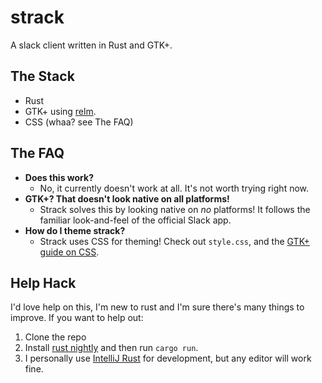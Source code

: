 # strack

A slack client written in Rust and GTK+.

## The Stack

- Rust
- GTK+ using [relm](https://github.com/antoyo/relm).
- CSS (whaa? see The FAQ)

## The FAQ

- **Does this work?**
  - No, it currently doesn't work at all. It's not worth trying right now.
- **GTK+? That doesn't look native on all platforms!**
  - Strack solves this by looking native on _no_ platforms! It follows the familiar look-and-feel of the official Slack app.
- **How do I theme strack?**
  - Strack uses CSS for theming! Check out `style.css`, and the [GTK+ guide on CSS](https://developer.gnome.org/gtk3/stable/chap-css-overview.html).

## Help Hack

I'd love help on this, I'm new to rust and I'm sure there's many things to improve. If you want to help out:

1. Clone the repo
2. Install [rust nightly](https://doc.rust-lang.org/book/second-edition/ch01-03-how-rust-is-made-and-nightly-rust.html) and then run `cargo run`.
3. I personally use [IntelliJ Rust](https://intellij-rust.github.io/) for development, but any editor will work fine.
